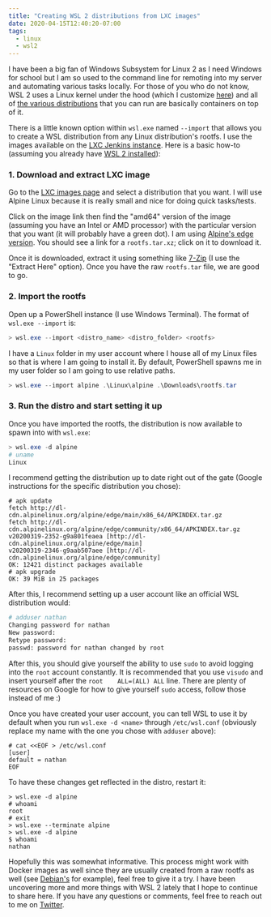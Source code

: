 ```yaml
---
title: "Creating WSL 2 distributions from LXC images"
date: 2020-04-15T12:40:20-07:00
tags:
  - linux
  - wsl2
---
```


I have been a big fan of Windows Subsystem for Linux 2 as I need Windows for school but I am so used to the command line for remoting into my server and automating various tasks locally. For those of you who do not know, WSL 2 uses a Linux kernel under the hood (which I customize [here](https://github.com/nathanchance/WSL2-Linux-Kernel)) and all of [the various distributions](https://docs.microsoft.com/en-us/windows/wsl/install-manual#downloading-distros) that you can run are basically containers on top of it.

There is a little known option within `wsl.exe` named `--import` that allows you to create a WSL distribution from any Linux distribution's rootfs. I use the images available on the [LXC Jenkins instance](https://jenkins.linuxcontainers.org/). Here is a basic how-to (assuming you already have [WSL 2 installed](https://docs.microsoft.com/en-us/windows/wsl/wsl2-install)):

### 1. Download and extract LXC image

Go to the [LXC images page](https://jenkins.linuxcontainers.org/view/Images/) and select a distribution that you want. I will use Alpine Linux because it is really small and nice for doing quick tasks/tests.

Click on the image link then find the "amd64" version of the image (assuming you have an Intel or AMD processor) with the particular version that you want (it will probably have a green dot). I am using [Alpine's edge version](https://jenkins.linuxcontainers.org/view/Images/job/image-alpine/architecture=amd64,release=edge,variant=default/). You should see a link for a `rootfs.tar.xz`; click on it to download it.

Once it is downloaded, extract it using something like [7-Zip](https://www.7-zip.org/) (I use the "Extract Here" option). Once you have the raw `rootfs.tar` file, we are good to go.

### 2. Import the rootfs

Open up a PowerShell instance (I use Windows Terminal). The format of `wsl.exe --import` is:

```powershell
> wsl.exe --import <distro_name> <distro_folder> <rootfs>
```

I have a `Linux` folder in my user account where I house all of my Linux files so that is where I am going to install it. By default, PowerShell spawns me in my user folder so I am going to use relative paths.

```powershell
> wsl.exe --import alpine .\Linux\alpine .\Downloads\rootfs.tar
```

### 3. Run the distro and start setting it up

Once you have imported the rootfs, the distribution is now available to spawn into with `wsl.exe`:

```powershell
> wsl.exe -d alpine
# uname
Linux
```

I recommend getting the distribution up to date right out of the gate (Google instructions for the specific distribution you chose):

```shell
# apk update
fetch http://dl-cdn.alpinelinux.org/alpine/edge/main/x86_64/APKINDEX.tar.gz
fetch http://dl-cdn.alpinelinux.org/alpine/edge/community/x86_64/APKINDEX.tar.gz
v20200319-2352-g9a801feaea [http://dl-cdn.alpinelinux.org/alpine/edge/main]
v20200319-2346-g9aab507aee [http://dl-cdn.alpinelinux.org/alpine/edge/community]
OK: 12421 distinct packages available
# apk upgrade
OK: 39 MiB in 25 packages
```

After this, I recommend setting up a user account like an official WSL distribution would:

```bash
# adduser nathan
Changing password for nathan
New password:
Retype password:
passwd: password for nathan changed by root
```

After this, you should give yourself the ability to use `sudo` to avoid logging into the `root` account constantly. It is recommended that you use `visudo` and insert yourself after the `root    ALL=(ALL) ALL` line. There are plenty of resources on Google for how to give yourself `sudo` access, follow those instead of me :)

Once you have created your user account, you can tell WSL to use it by default when you run `wsl.exe -d <name>` through `/etc/wsl.conf` (obviously replace my name with the one you chose with `adduser` above):

```shell
# cat <<EOF > /etc/wsl.conf
[user]
default = nathan
EOF
```

To have these changes get reflected in the distro, restart it:

```shell
> wsl.exe -d alpine
# whoami
root
# exit
> wsl.exe --terminate alpine
> wsl.exe -d alpine
$ whoami
nathan
```

Hopefully this was somewhat informative. This process might work with Docker images as well since they are usually created from a raw rootfs as well (see [Debian's](https://github.com/debuerreotype/docker-debian-artifacts/tree/c7d149fa1214588199f3f0b8c30851b9cea47c6b/stable) for example), feel free to give it a try. I have been uncovering more and more things with WSL 2 lately that I hope to continue to share here. If you have any questions or comments, feel free to reach out to me on [Twitter](https://twitter.com/nathanchance).